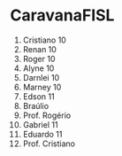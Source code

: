 <h1>CaravanaFISL</h1>
<ol>
  <li>Cristiano 10</li>
  <li>Renan 10</li>
  <li>Roger 10</li>
  <li>Alyne 10</li>
  <li>Darnlei 10</li>
  <li>Marney 10</li>
  <li>Edson 11</li>
  <li>Braúlio</li>
  <li>Prof. Rogério</li>
  <li>Gabriel 11</li>
  <li>Eduardo 11</li>
  <li>Prof. Cristiano</li>
</ol>

